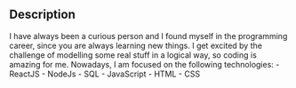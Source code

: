 ## Description 

  I have always been a curious person and I found myself in the programming career, since you are always learning new things. I get excited by the challenge of modelling some real stuff in a logical way, so coding is amazing for me.
  Nowadays, I am focused on the following technologies:
    - ReactJS
    - NodeJs
    - SQL
    - JavaScript
    - HTML
    - CSS
